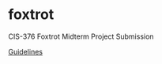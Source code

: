 # foxtrot
CIS-376 Foxtrot Midterm Project Submission  
  
[Guidelines](https://gist.github.com/barrycumbie/b7ed5ce56858cf383ab22ddd73e26c78)
